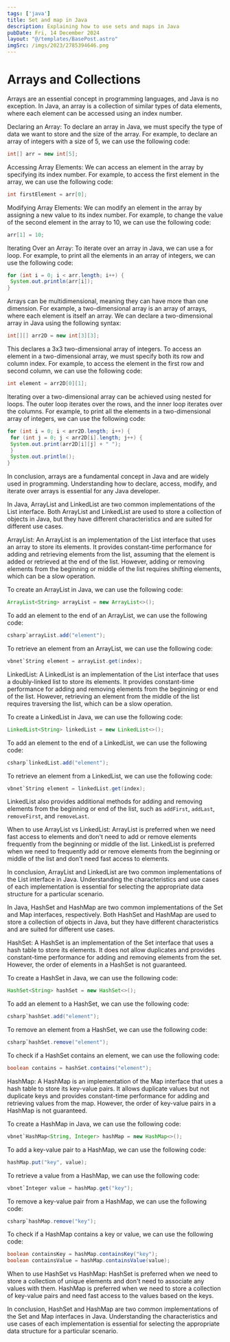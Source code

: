 ```yaml
---
tags: ['java']
title: Set and map in Java
description: Explaining how to use sets and maps in Java
pubDate: Fri, 14 December 2024
layout: "@/templates/BasePost.astro"
imgSrc: /imgs/2023/2785394646.png
---
```


# Arrays and Collections
Arrays are an essential concept in programming languages, and Java is no exception. In Java, an array is a collection of similar types of data elements, where each element can be accessed using an index number.

Declaring an Array:
To declare an array in Java, we must specify the type of data we want to store and the size of the array. For example, to declare an array of integers with a size of 5, we can use the following code:


```java
int[] arr = new int[5];
```
Accessing Array Elements:
We can access an element in the array by specifying its index number. For example, to access the first element in the array, we can use the following code:


```java
int firstElement = arr[0];
```
Modifying Array Elements:
We can modify an element in the array by assigning a new value to its index number. For example, to change the value of the second element in the array to 10, we can use the following code:


```java
arr[1] = 10;
```
Iterating Over an Array:
To iterate over an array in Java, we can use a for loop. For example, to print all the elements in an array of integers, we can use the following code:


```java
for (int i = 0; i < arr.length; i++) {
 System.out.println(arr[i]);
}
```
Arrays can be multidimensional, meaning they can have more than one dimension. For example, a two-dimensional array is an array of arrays, where each element is itself an array. We can declare a two-dimensional array in Java using the following syntax:


```java
int[][] arr2D = new int[3][3];
```
This declares a 3x3 two-dimensional array of integers. To access an element in a two-dimensional array, we must specify both its row and column index. For example, to access the element in the first row and second column, we can use the following code:


```java
int element = arr2D[0][1];
```
Iterating over a two-dimensional array can be achieved using nested for loops. The outer loop iterates over the rows, and the inner loop iterates over the columns. For example, to print all the elements in a two-dimensional array of integers, we can use the following code:


```java
for (int i = 0; i < arr2D.length; i++) {
 for (int j = 0; j < arr2D[i].length; j++) {
 System.out.print(arr2D[i][j] + " ");
 }
 System.out.println();
}
```
In conclusion, arrays are a fundamental concept in Java and are widely used in programming. Understanding how to declare, access, modify, and iterate over arrays is essential for any Java developer.


In Java, ArrayList and LinkedList are two common implementations of the List interface. Both ArrayList and LinkedList are used to store a collection of objects in Java, but they have different characteristics and are suited for different use cases.

ArrayList:
An ArrayList is an implementation of the List interface that uses an array to store its elements. It provides constant-time performance for adding and retrieving elements from the list, assuming that the element is added or retrieved at the end of the list. However, adding or removing elements from the beginning or middle of the list requires shifting elements, which can be a slow operation.

To create an ArrayList in Java, we can use the following code:


```java
ArrayList<String> arrayList = new ArrayList<>();
```
To add an element to the end of an ArrayList, we can use the following code:


```java
csharp`arrayList.add("element");
```
To retrieve an element from an ArrayList, we can use the following code:


```java
vbnet`String element = arrayList.get(index);
```
LinkedList:
A LinkedList is an implementation of the List interface that uses a doubly-linked list to store its elements. It provides constant-time performance for adding and removing elements from the beginning or end of the list. However, retrieving an element from the middle of the list requires traversing the list, which can be a slow operation.

To create a LinkedList in Java, we can use the following code:


```java
LinkedList<String> linkedList = new LinkedList<>();
```
To add an element to the end of a LinkedList, we can use the following code:


```java
csharp`linkedList.add("element");
```
To retrieve an element from a LinkedList, we can use the following code:


```java
vbnet`String element = linkedList.get(index);
```
LinkedList also provides additional methods for adding and removing elements from the beginning or end of the list, such as `addFirst`, `addLast`, `removeFirst`, and `removeLast`.

When to use ArrayList vs LinkedList:
ArrayList is preferred when we need fast access to elements and don't need to add or remove elements frequently from the beginning or middle of the list. LinkedList is preferred when we need to frequently add or remove elements from the beginning or middle of the list and don't need fast access to elements.

In conclusion, ArrayList and LinkedList are two common implementations of the List interface in Java. Understanding the characteristics and use cases of each implementation is essential for selecting the appropriate data structure for a particular scenario.


In Java, HashSet and HashMap are two common implementations of the Set and Map interfaces, respectively. Both HashSet and HashMap are used to store a collection of objects in Java, but they have different characteristics and are suited for different use cases.

HashSet:
A HashSet is an implementation of the Set interface that uses a hash table to store its elements. It does not allow duplicates and provides constant-time performance for adding and removing elements from the set. However, the order of elements in a HashSet is not guaranteed.

To create a HashSet in Java, we can use the following code:


```java
HashSet<String> hashSet = new HashSet<>();
```
To add an element to a HashSet, we can use the following code:


```java
csharp`hashSet.add("element");
```
To remove an element from a HashSet, we can use the following code:


```java
csharp`hashSet.remove("element");
```
To check if a HashSet contains an element, we can use the following code:


```java
boolean contains = hashSet.contains("element");
```
HashMap:
A HashMap is an implementation of the Map interface that uses a hash table to store its key-value pairs. It allows duplicate values but not duplicate keys and provides constant-time performance for adding and retrieving values from the map. However, the order of key-value pairs in a HashMap is not guaranteed.

To create a HashMap in Java, we can use the following code:


```java
vbnet`HashMap<String, Integer> hashMap = new HashMap<>();
```
To add a key-value pair to a HashMap, we can use the following code:


```java
hashMap.put("key", value);
```
To retrieve a value from a HashMap, we can use the following code:


```java
vbnet`Integer value = hashMap.get("key");
```
To remove a key-value pair from a HashMap, we can use the following code:


```java
csharp`hashMap.remove("key");
```
To check if a HashMap contains a key or value, we can use the following code:


```java
boolean containsKey = hashMap.containsKey("key");
boolean containsValue = hashMap.containsValue(value);
```
When to use HashSet vs HashMap:
HashSet is preferred when we need to store a collection of unique elements and don't need to associate any values with them. HashMap is preferred when we need to store a collection of key-value pairs and need fast access to the values based on the keys.

In conclusion, HashSet and HashMap are two common implementations of the Set and Map interfaces in Java. Understanding the characteristics and use cases of each implementation is essential for selecting the appropriate data structure for a particular scenario.



